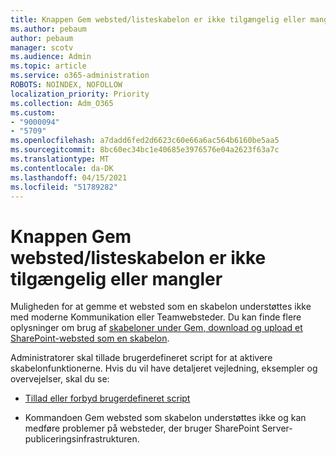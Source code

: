 ```yaml
---
title: Knappen Gem websted/listeskabelon er ikke tilgængelig eller mangler
ms.author: pebaum
author: pebaum
manager: scotv
ms.audience: Admin
ms.topic: article
ms.service: o365-administration
ROBOTS: NOINDEX, NOFOLLOW
localization_priority: Priority
ms.collection: Adm_O365
ms.custom:
- "9000094"
- "5709"
ms.openlocfilehash: a7dadd6fed2d6623c60e66a6ac564b6160be5aa5
ms.sourcegitcommit: 8bc60ec34bc1e40685e3976576e04a2623f63a7c
ms.translationtype: MT
ms.contentlocale: da-DK
ms.lasthandoff: 04/15/2021
ms.locfileid: "51789282"
---
```

# <a name="save-sitelist-template-button-not-available-or-missing"></a>Knappen Gem websted/listeskabelon er ikke tilgængelig eller mangler

Muligheden for at gemme et websted som en skabelon understøttes ikke med moderne Kommunikation eller Teamwebsteder. Du kan finde flere oplysninger om brug af [skabeloner under Gem, download og upload et SharePoint-websted som en skabelon](https://docs.microsoft.com/sharepoint/dev/general-development/save-download-and-upload-a-sharepoint-site-as-a-template).

Administratorer skal tillade brugerdefineret script for at aktivere skabelonfunktionerne. Hvis du vil have detaljeret vejledning, eksempler og overvejelser, skal du se:

- [Tillad eller forbyd brugerdefineret script](https://docs.microsoft.com/sharepoint/allow-or-prevent-custom-script)

- Kommandoen Gem websted som skabelon understøttes ikke og kan medføre problemer på websteder, der bruger SharePoint Server-publiceringsinfrastrukturen.



